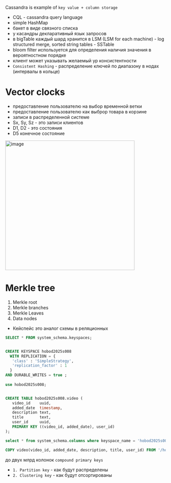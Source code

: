 Cassandra is example of `key value + column storage`
- CQL - cassandra query language
- simple HashMap
- бакет в виде связного списка
- у касандры декларативный язык запросов
- в bigTable каждый шард хранится в LSM (LSM for each machine) - log structured merge, sorted string tables - SSTable
- bloom filter используется для определения наличия значения в вероятностном порядке
- клиент может указывать желаемый ур консистентности
- `Consistent Hashing` - распределение ключей по диапазону в нодах (интервалы в кольце)

# Vector clocks
- предоставление пользователю на выбор временной ветки
- предоставление пользователю как выброр товара в корзине
- записи в распределенной системе
- Sx, Sy, Sz - это записи клиентов
- D1, D2 - это состояния
- D5 конечное состояние

<img width="406" alt="image" src="https://github.com/user-attachments/assets/fb27d4e8-648d-4587-8df6-58c3ef5292c2" />

# Merkle tree
1. Merkle root
2. Merkle branches
3. Merkle Leaves
4. Data nodes


- Кейспейс это аналог схемы в реляционных

```sql
SELECT * FROM system_schema.keyspaces;
```
```sql

CREATE KEYSPACE hobod2025s008
  WITH REPLICATION = { 
   'class' : 'SimpleStrategy',
   'replication_factor' : 1 
  } 
AND DURABLE_WRITES = true ;
   
use hobod2025s008;


CREATE TABLE hobod2025s008.video ( 
   video_id    uuid, 
   added_date  timestamp, 
   description text, 
   title       text, 
   user_id     uuid,
   PRIMARY KEY ((video_id, added_date), user_id)
);

select * from system_schema.columns where keyspace_name = 'hobod2025s008';

COPY video(video_id, added_date, description, title, user_id) FROM '/home/ifedotov/cassanda/sem1/videos.csv' WITH HEADER=true;
```




до двух млрд колонок
`compound primary keys`
- `1. Partition key` - как будут распределены
- `2. Clustering key` - как будут отсортированы

